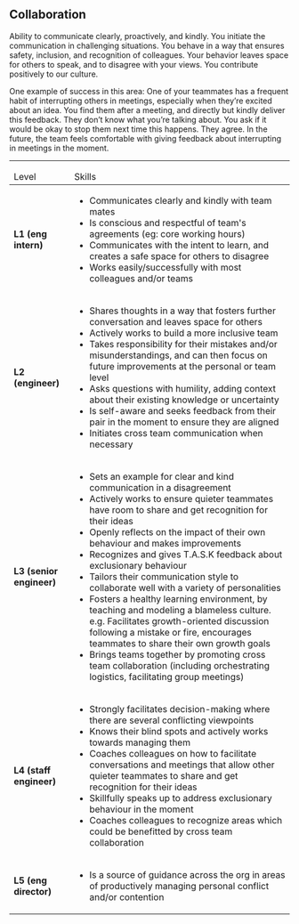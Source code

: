 <!--- This file was GENERATED.  Do not edit it directly.  Instead, edit the corresponding YAML file --->
## Collaboration

Ability to communicate clearly, proactively, and kindly. You initiate the communication in challenging situations. You behave in a way that ensures safety, inclusion, and recognition of colleagues. Your behavior leaves space for others to speak, and to disagree with your views. You contribute positively to our culture.

One example of success in this area: One of your teammates has a frequent habit of interrupting others in meetings, especially when they’re excited about an idea. You find them after a meeting, and directly but kindly deliver this feedback. They don’t know what you’re talking about. You ask if it would be okay to stop them next time this happens. They agree. In the future, the team feels comfortable with giving feedback about interrupting in meetings in the moment.

---

<table>
<tbody>

<thead>
<td>Level</td><td>Skills</td>
</thead>

<tr>
<td><strong>L1 (eng intern)</strong></td>
<td valign="top"><ul>
  <li>Communicates clearly and kindly with team mates</li>

  <li>Is conscious and respectful of team's agreements (eg: core working hours)</li>

  <li>Communicates with the intent to learn, and creates a safe space for others to disagree</li>

  <li>Works easily/successfully with most colleagues and/or teams</li>
</ul></td>
</tr>

<tr>
<td><strong>L2 (engineer)</strong></td>
<td valign="top"><ul>
  <li>Shares thoughts in a way that fosters further conversation and leaves space for others</li>

  <li>Actively works to build a more inclusive team</li>

  <li>Takes responsibility for their mistakes and/or misunderstandings, and can then focus on future improvements at the personal or team level</li>

  <li>Asks questions with humility, adding context about their existing knowledge or uncertainty</li>

  <li>Is self-aware and seeks feedback from their pair in the moment to ensure they are aligned</li>

  <li>Initiates cross team communication when necessary</li>
</ul></td>
</tr>

<tr>
<td><strong>L3 (senior engineer)</strong></td>
<td valign="top"><ul>
  <li>Sets an example for clear and kind communication in a disagreement</li>

  <li>Actively works to ensure quieter teammates have room to share and get recognition for their ideas</li>

  <li>Openly reflects on the impact of their own behaviour and makes improvements</li>

  <li>Recognizes and gives T.A.S.K feedback about exclusionary behaviour</li>

  <li>Tailors their communication style to collaborate well with a variety of personalities</li>

  <li>Fosters a healthy learning environment, by teaching and modeling a blameless culture. e.g. Facilitates growth-oriented discussion following a mistake or fire, encourages teammates to share their own growth goals</li>

  <li>Brings teams together by promoting cross team collaboration (including orchestrating logistics, facilitating group meetings)</li>
</ul></td>
</tr>

<tr>
<td><strong>L4 (staff engineer)</strong></td>
<td valign="top"><ul>
  <li>Strongly facilitates decision-making where there are several conflicting viewpoints</li>

  <li>Knows their blind spots and actively works towards managing them</li>

  <li>Coaches colleagues on how to facilitate conversations and meetings that allow other quieter teammates to share and get recognition for their ideas</li>

  <li>Skillfully speaks up to address exclusionary behaviour in the moment</li>

  <li>Coaches colleagues to recognize areas which could be benefitted by cross team collaboration</li>
</ul></td>
</tr>

<tr>
<td><strong>L5 (eng director)</strong></td>
<td valign="top"><ul>
  <li>Is a source of guidance across the org in areas of productively managing personal conflict and/or contention</li>
</ul></td>
</tr>



</tbody></table>
